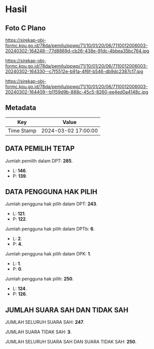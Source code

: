 # Hasil

## Foto C Plano

https://sirekap-obj-formc.kpu.go.id/78da/pemilu/ppwp/71/10/01/20/06/7110012006003-20240302-164248--77d8869d-cb26-438e-91dc-4bbea35bc764.jpg

https://sirekap-obj-formc.kpu.go.id/78da/pemilu/ppwp/71/10/01/20/06/7110012006003-20240302-164330--c7f5512e-b91a-4f6f-b546-db9dc2387c17.jpg

https://sirekap-obj-formc.kpu.go.id/78da/pemilu/ppwp/71/10/01/20/06/7110012006003-20240302-164409--b1159d9b-888c-45c5-8260-ee4ed0a4148c.jpg


## Metadata

| Key        | Value               |
| ---------- | ------------------- |
| Time Stamp | 2024-03-02 17:00:00 |


## DATA PEMILIH TETAP

Jumlah pemilih dalam DPT: **285**.
 * L: **146**.
 * P: **139**.

## DATA PENGGUNA HAK PILIH

Jumlah pengguna hak pilih dalam DPT: **243**.
 * L: **121**.
 * P: **122**.

Jumlah pengguna hak pilih dalam DPTb: **6**.
 * L: **2**.
 * P: **4**.

Jumlah pengguna hak pilih dalam DPK: **1**.
 * L: **1**.
 * P: **0**.

Jumlah pengguna hak pilih: **250**.
 * L: **124**.
 * P: **126**.

## JUMLAH SUARA SAH DAN TIDAK SAH

JUMLAH SELURUH SUARA SAH: **247**.

JUMLAH SUARA TIDAK SAH: **3**.

JUMLAH SELURUH SUARA SAH DAN SUARA TIDAK SAH: **250**.


